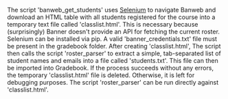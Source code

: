 The script 'banweb_get_students' uses [Selenium](http://selenium-python.readthedocs.io/) to navigate Banweb and download an HTML table with all students registered for the course into a temporary text file called 'classlist.html'.  This is necessary because (surprisingly) Banner doesn't provide an API for fetching the current roster.  Selenium can be installed via pip. A valid 'banner_credentials.txt' file must be present in the gradebook folder.  After creating 'classlist.html', The script then calls the script 'roster_parser' to extract a simple, tab-separated list of student names and emails into a file called 'students.txt'.  This file can then be imported into Gradebook.  If the process succeeds without any errors, the temporary 'classlist.html' file is deleted.  Otherwise, it is left for debugging purposes.  The script 'roster_parser' can be run directly against 'classlist.html'.

